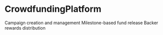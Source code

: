 # CrowdfundingPlatform
Campaign creation and management Milestone-based fund release Backer rewards distribution

